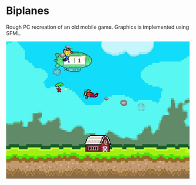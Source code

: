 # Biplanes
Rough PC recreation of an old mobile game. Graphics is implemented using SFML.

<img src="Assets/screenshot.jpg" alt="screenshot" width="500px"/>
